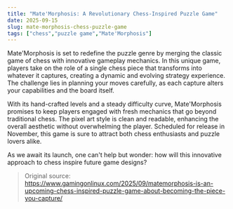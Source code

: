 ```yaml
---
title: "Mate'Morphosis: A Revolutionary Chess-Inspired Puzzle Game"
date: 2025-09-15
slug: mate-morphosis-chess-puzzle-game
tags: ["chess","puzzle game","Mate'Morphosis"]
---
```


Mate'Morphosis is set to redefine the puzzle genre by merging the classic game of chess with innovative gameplay mechanics. In this unique game, players take on the role of a single chess piece that transforms into whatever it captures, creating a dynamic and evolving strategy experience. The challenge lies in planning your moves carefully, as each capture alters your capabilities and the board itself.

With its hand-crafted levels and a steady difficulty curve, Mate'Morphosis promises to keep players engaged with fresh mechanics that go beyond traditional chess. The pixel art style is clean and readable, enhancing the overall aesthetic without overwhelming the player. Scheduled for release in November, this game is sure to attract both chess enthusiasts and puzzle lovers alike.

As we await its launch, one can't help but wonder: how will this innovative approach to chess inspire future game designs?
> Original source: https://www.gamingonlinux.com/2025/09/matemorphosis-is-an-upcoming-chess-inspired-puzzle-game-about-becoming-the-piece-you-capture/